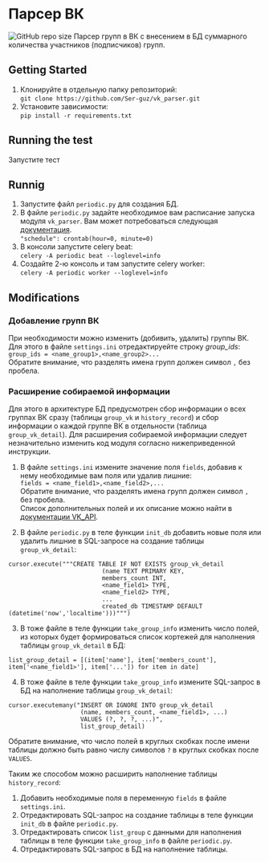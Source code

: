 # Парсер ВК 
<img alt="GitHub repo size" src="https://img.shields.io/github/repo-size/Ser-guz/vk_parser">
Парсер групп в ВК с внесением в БД суммарного количества участников (подписчиков) групп.<br>

## Getting Started 
1. Клонируйте в отдельную папку репозиторий:<br>
```git clone https://github.com/Ser-guz/vk_parser.git```
2. Установите зависимости:<br>
```pip install -r requirements.txt```

## Running the test
Запустите тест

## Runnig
1. Запустите файл `periodic.py` для создания БД.
2. В файле `periodic.py` задайте необходимое вам расписание запуска модуля `vk_parser`.
Вам может потребоваться следующая [документация](https://docs.celeryproject.org/en/latest/userguide/periodic-tasks.html#crontab-schedules).<br>
```"schedule": crontab(hour=0, minute=0)```<br>
3. В консоли запустите celery beat:<br>
```celery -A periodic beat --loglevel=info```
4. Создайте 2-ю консоль и там запустите celery worker:<br>
```celery -A periodic worker --loglevel=info```

## Modifications
### Добавление групп ВК
При необходимости можно изменить (добивить, удалить) группы ВК.<br>
Для этого в файле `settings.ini` отредактируейте строку *group_ids*:<br>
```group_ids = <name_group1>,<name_group2>...```<br>
Обратите внимание, что разделять имена групп должен символ `,` без пробела.

### Расширение собираемой информации
Для этого в архитектуре БД предусмотрен сбор информации о всех группах ВК сразу (таблицы `group_vk` и `history_record`) и сбор информации о каждой группе ВК в отдельности (таблица `group_vk_detail`).
Для расширения собираемой информации следует незначительно изменить код модуля согласно нижеприведенной инструкции.

1. В файле `settings.ini` измените значение поля `fields`, добавив к нему необходимые вам поля или удалив лишние:<br>
```fields = <name_field1>,<name_field2>,...``` <br>
Обратите внимание, что разделять имена групп должен символ `,` без пробела.<br>
Список дополнительных полей и их описание можно найти в [документации VK_API](https://vk.com/dev/objects/group).


2. В файле `periodic.py` в теле функции `init_db` добавить новые поля или удалить лишние в SQL-запросе на создание таблицы `group_vk_detail`:
```
cursor.execute("""CREATE TABLE IF NOT EXISTS group_vk_detail
                          (name TEXT PRIMARY KEY,
                          members_count INT,
                          <name_field1> TYPE,
                          <name_field2> TYPE,
                          ...
                          created_db TIMESTAMP DEFAULT (datetime('now','localtime')))""")
```
3. В тоже файле в теле функции `take_group_info` изменить число полей, из которых будет формироваться список кортежей для наполнения таблицы `group_vk_detail` в БД:
```
list_group_detail = [(item['name'], item['members_count'], item['<name_field1>'], item['...']) for item in date]
```
4. В тоже файле в теле функции `take_group_info` измените SQL-запрос в БД на наполнение таблицы `group_vk_detail`:
```
cursor.executemany("INSERT OR IGNORE INTO group_vk_detail 
                    (name, members_count, <name_field1>, ...) 
                    VALUES (?, ?, ?, ...)", 
                    list_group_detail)
```
Обратите внимание, что число полей в круглых скобках после имени таблицы должно быть равно числу символов `?` в круглых скобках после `VALUES`.


Таким же способом можно расширить наполнение таблицы `history_record`:
1. Добавить необходимые поля в переменную `fields` в файле `settings.ini`.
2. Отредактировать SQL-запрос на создание таблицы в теле функции `init_db` в файле `periodic.py`.
3. Отредактировать список `list_group` с данными для наполнения таблицы в теле функции `take_group_info` в файле `periodic.py`.
4. Отредактировать SQL-запрос в БД на наполнение таблицы.
